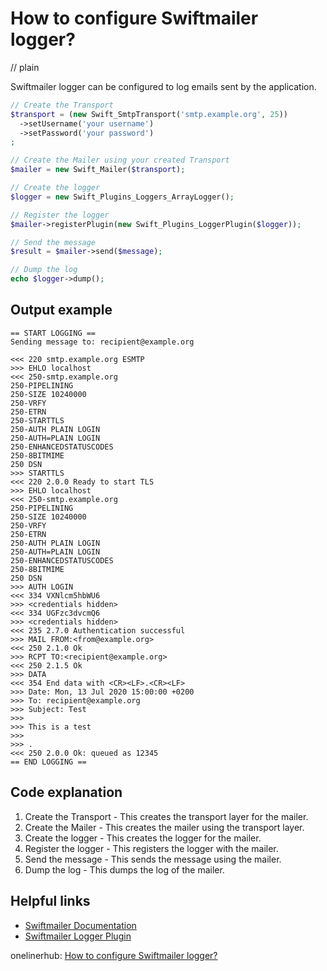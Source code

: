 # How to configure Swiftmailer logger?
// plain

Swiftmailer logger can be configured to log emails sent by the application.

```php
// Create the Transport
$transport = (new Swift_SmtpTransport('smtp.example.org', 25))
  ->setUsername('your username')
  ->setPassword('your password')
;

// Create the Mailer using your created Transport
$mailer = new Swift_Mailer($transport);

// Create the logger
$logger = new Swift_Plugins_Loggers_ArrayLogger();

// Register the logger
$mailer->registerPlugin(new Swift_Plugins_LoggerPlugin($logger));

// Send the message
$result = $mailer->send($message);

// Dump the log
echo $logger->dump();
```

## Output example

```
== START LOGGING ==
Sending message to: recipient@example.org

<<< 220 smtp.example.org ESMTP
>>> EHLO localhost
<<< 250-smtp.example.org
250-PIPELINING
250-SIZE 10240000
250-VRFY
250-ETRN
250-STARTTLS
250-AUTH PLAIN LOGIN
250-AUTH=PLAIN LOGIN
250-ENHANCEDSTATUSCODES
250-8BITMIME
250 DSN
>>> STARTTLS
<<< 220 2.0.0 Ready to start TLS
>>> EHLO localhost
<<< 250-smtp.example.org
250-PIPELINING
250-SIZE 10240000
250-VRFY
250-ETRN
250-AUTH PLAIN LOGIN
250-AUTH=PLAIN LOGIN
250-ENHANCEDSTATUSCODES
250-8BITMIME
250 DSN
>>> AUTH LOGIN
<<< 334 VXNlcm5hbWU6
>>> <credentials hidden>
<<< 334 UGFzc3dvcmQ6
>>> <credentials hidden>
<<< 235 2.7.0 Authentication successful
>>> MAIL FROM:<from@example.org>
<<< 250 2.1.0 Ok
>>> RCPT TO:<recipient@example.org>
<<< 250 2.1.5 Ok
>>> DATA
<<< 354 End data with <CR><LF>.<CR><LF>
>>> Date: Mon, 13 Jul 2020 15:00:00 +0200
>>> To: recipient@example.org
>>> Subject: Test
>>>
>>> This is a test
>>>
>>> .
<<< 250 2.0.0 Ok: queued as 12345
== END LOGGING ==
```

## Code explanation


1. Create the Transport - This creates the transport layer for the mailer.
2. Create the Mailer - This creates the mailer using the transport layer.
3. Create the logger - This creates the logger for the mailer.
4. Register the logger - This registers the logger with the mailer.
5. Send the message - This sends the message using the mailer.
6. Dump the log - This dumps the log of the mailer.

## Helpful links

- [Swiftmailer Documentation](https://swiftmailer.symfony.com/docs/introduction.html)
- [Swiftmailer Logger Plugin](https://swiftmailer.symfony.com/docs/plugins.html#logging)

onelinerhub: [How to configure Swiftmailer logger?](https://onelinerhub.com/php-swiftmailer/how-to-configure-swiftmailer-logger)